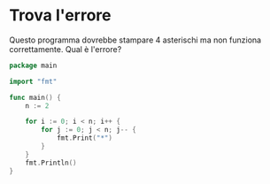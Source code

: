 # Trova l'errore

Questo programma dovrebbe stampare 4 asterischi ma non funziona correttamente. Qual è l'errore? 

```go
package main

import "fmt"

func main() {
	n := 2

	for i := 0; i < n; i++ {
    	for j := 0; j < n; j-- {
    		fmt.Print("*")
    	}
    }
    fmt.Println()
}
```